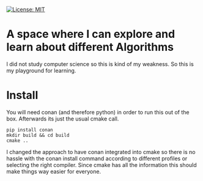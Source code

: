 [![License: MIT](https://img.shields.io/badge/License-MIT-blue.svg)](https://opensource.org/licenses/MIT)

# A space where I can explore and learn about different Algorithms

I did not study computer science so this is kind of my weakness. So this is my playground for learning.

# Install

You will need conan (and therefore python) in order to run this out of the box. Afterwards its just the usual cmake call.

```
pip install conan
mkdir build && cd build
cmake ..
```

I changed the approach to have conan integrated into cmake so there is no hassle with the conan install command according to different profiles or selecting the right compiler. Since cmake has all the information this should make things way easier for everyone.

